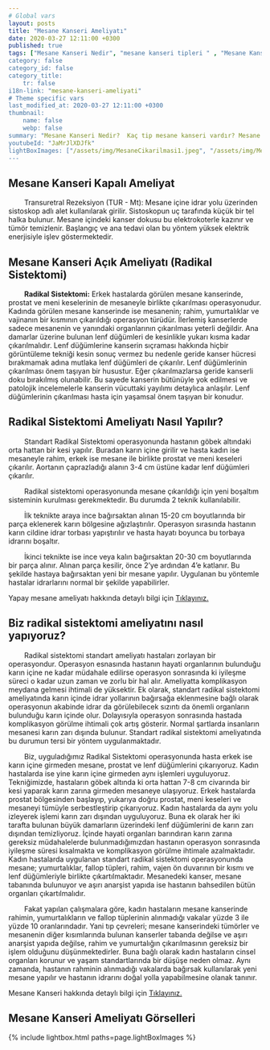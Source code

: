 ```yaml
---
# Global vars
layout: posts
title: "Mesane Kanseri Ameliyatı"
date: 2020-03-27 12:11:00 +0300
published: true
tags: ["Mesane Kanseri Nedir", "mesane kanseri tipleri " , "Mesane Kanseri neden olur" , "Mesane kanseri ve sigara", "Mesane Kanseri belirti", "Mesane kanseri teşhis", "Mesane kanseri evre", "Mesane kanseri tedavi", "Mesane kanseri ameliyatı", "Mesane kanseri kapalı ameliyatı" , "Mesane kanseri açık ameliyatı" , "Radikal sistektomi nedir", "Radikal sistektomi ameliyatı", "Radikal sistektomi", "Mesane Kanseri" , Bağırsaktan mesane yapılması", "Yapay mesane" , "Yapay mesane ameliyatı" , "Mesane kanseri radyoterapi" , "Mesane kanseri kemoterapi" , "Mesane kanseri ameliyatı komplikasyonları", " Mesane kanseri yan etkileri"]
category: false
category_id: false
category_title:
    tr: false
i18n-link: "mesane-kanseri-ameliyati"
# Theme specific vars
last_modified_at: 2020-03-27 12:11:00 +0300
thumbnail:
    name: false
    webp: false
summary: "Mesane Kanseri Nedir?  Kaç tip mesane kanseri vardır? Mesane kanseri ve sigara? Mesane Kanseri belirtileri? Mesane kanseri teşhisi? Mesane kanseri evreleri? Mesane kanseri tedavisi, Mesane kanseri ameliyatı, Radikal sistektomi nedir? Radikal sistektomi ameliyatı nasıl yapılır? Bağırsaktan mesane yapılması, Yapay mesane"
youtubeId: "JaMrJlXDJfk"
lightBoxImages: ["/assets/img/MesaneCikarilmasi1.jpeg", "/assets/img/MesaneCikarilmasi2.jpeg", "/assets/img/MesaneCikarilmasi3.jpeg"]
---
```


##	Mesane Kanseri Kapalı Ameliyat

&nbsp;&nbsp;&nbsp;&nbsp;&nbsp;&nbsp;&nbsp;&nbsp;Transuretral Rezeksiyon (TUR - Mt): Mesane içine idrar yolu üzerinden sistoskop adlı alet kullanılarak girilir. Sistoskopun uç tarafında küçük bir tel halka bulunur. Mesane içindeki kanser dokusu bu elektrokoterle kazınır ve tümör temizlenir. Başlangıç ve ana tedavi olan bu yöntem yüksek elektrik enerjisiyle işlev göstermektedir.

##	Mesane Kanseri Açık Ameliyatı (Radikal Sistektomi)

&nbsp;&nbsp;&nbsp;&nbsp;&nbsp;&nbsp;&nbsp;&nbsp;**Radikal Sistektomi:** Erkek hastalarda görülen mesane kanserinde, prostat ve meni keselerinin de mesaneyle birlikte çıkarılması operasyonudur. Kadında görülen mesane kanserinde ise mesanenin; rahim, yumurtalıklar ve vajinanın bir kısmının çıkarıldığı operasyon türüdür. İlerlemiş kanserlerde sadece mesanenin ve yanındaki organlarının çıkarılması yeterli değildir. Ana damarlar üzerine bulunan lenf düğümleri de kesinlikle yukarı kısma kadar çıkarılmalıdır. Lenf düğümlerine kanserin sıçraması hakkında hiçbir görüntüleme tekniği kesin sonuç vermez bu nedenle geride kanser hücresi bırakmamak adına mutlaka lenf düğümleri de çıkarılır. Lenf düğümlerinin çıkarılması önem taşıyan bir husustur. Eğer çıkarılmazlarsa geride kanserli doku bırakılmış olunabilir. Bu sayede kanserin bütünüyle yok edilmesi ve patolojik incelemelerle kanserin vücuttaki yayılımı detaylıca anlaşılır. Lenf düğümlerinin çıkarılması hasta için yaşamsal önem taşıyan bir konudur.

##	Radikal Sistektomi Ameliyatı Nasıl Yapılır?

&nbsp;&nbsp;&nbsp;&nbsp;&nbsp;&nbsp;&nbsp;&nbsp;Standart Radikal Sistektomi operasyonunda hastanın göbek altındaki orta hattan bir kesi yapılır. Buradan karın içine girilir ve hasta kadın ise mesaneyle rahim, erkek ise mesane ile birlikte prostat ve meni keseleri çıkarılır. Aortanın çaprazladığı alanın 3-4 cm üstüne kadar lenf düğümleri çıkarılır.

&nbsp;&nbsp;&nbsp;&nbsp;&nbsp;&nbsp;&nbsp;&nbsp;Radikal sistektomi operasyonunda mesane çıkarıldığı için yeni boşaltım sisteminin kurulması gerekmektedir. Bu durumda 2 teknik kullanılabilir.

&nbsp;&nbsp;&nbsp;&nbsp;&nbsp;&nbsp;&nbsp;&nbsp;İlk teknikte araya ince bağırsaktan alınan 15-20 cm boyutlarında bir parça eklenerek karın bölgesine ağızlaştırılır. Operasyon sırasında hastanın karın cildine idrar torbası yapıştırılır ve hasta hayatı boyunca bu torbaya idrarını boşaltır.

&nbsp;&nbsp;&nbsp;&nbsp;&nbsp;&nbsp;&nbsp;&nbsp;İkinci teknikte ise ince veya kalın bağırsaktan 20-30 cm boyutlarında bir parça alınır. Alınan parça kesilir, önce 2’ye ardından 4’e katlanır. Bu şekilde hastaya bağırsaktan yeni bir mesane yapılır. Uygulanan bu yöntemle hastalar idrarlarını normal bir şekilde yapabilirler.    

Yapay mesane ameliyatı hakkında detaylı bilgi için [Tıklayınız.](https://www.onoluroloji.com/bagirsaktan-mesane-yapimi-ameliyati)


## Biz radikal sistektomi ameliyatını nasıl yapıyoruz?

&nbsp;&nbsp;&nbsp;&nbsp;&nbsp;&nbsp;&nbsp;&nbsp;Radikal sistektomi standart ameliyatı hastaları zorlayan bir operasyondur. Operasyon esnasında hastanın hayati organlarının bulunduğu karın içine ne kadar müdahale edilirse operasyon sonrasında ki iyileşme süreci o kadar uzun zaman ve zorlu bir hal alır. Ameliyatta komplikasyon meydana gelmesi ihtimali de yüksektir. Ek olarak, standart radikal sistektomi ameliyatında karın içinde idrar yollarının bağırsağa eklenmesine bağlı olarak operasyonun akabinde idrar da görülebilecek sızıntı da önemli organların bulunduğu karın içinde olur. Dolayısıyla operasyon sonrasında hastada komplikasyon görülme ihtimali çok artış gösterir. Normal şartlarda insanların mesanesi karın zarı dışında bulunur. Standart radikal sistektomi ameliyatında bu durumun tersi bir yöntem uygulanmaktadır.

&nbsp;&nbsp;&nbsp;&nbsp;&nbsp;&nbsp;&nbsp;&nbsp;Biz, uyguladığımız Radikal Sistektomi operasyonunda hasta erkek ise karın içine girmeden mesane, prostat ve lenf düğümlerini çıkarıyoruz. Kadın hastalarda ise yine karın içine girmeden aynı işlemleri uyguluyoruz. Tekniğimizde, hastaların göbek altında ki orta hattan 7-8 cm civarında bir kesi yaparak karın zarına girmeden mesaneye ulaşıyoruz. Erkek hastalarda prostat bölgesinden başlayıp, yukarıya doğru prostat, meni keseleri ve mesaneyi tümüyle serbestleştirip çıkarıyoruz. Kadın hastalarda da aynı yolu izleyerek işlemi karın zarı dışından uyguluyoruz. Buna ek olarak her iki tarafta bulunan büyük damarların üzerindeki lenf düğümlerini de karın zarı dışından temizliyoruz. İçinde hayati organları barındıran karın zarına gereksiz müdahalelerde bulunmadığımızdan hastanın operasyon sonrasında iyileşme süresi kısalmakta ve komplikasyon görülme ihtimale azalmaktadır.
Kadın hastalarda uygulanan standart radikal sistektomi operasyonunda mesane; yumurtalıklar, fallop tüpleri, rahim, vajen ön duvarının bir kısmı ve lenf düğümleriyle birlikte çıkartılmaktadır. Mesanedeki kanser, mesane tabanında bulunuyor ve aşırı anarşist yapıda ise hastanın bahsedilen bütün organları çıkartılmalıdır.

&nbsp;&nbsp;&nbsp;&nbsp;&nbsp;&nbsp;&nbsp;&nbsp;Fakat yapılan çalışmalara göre, kadın hastaların mesane kanserinde rahimin, yumurtalıkların ve fallop tüplerinin alınmadığı vakalar yüzde 3 ile yüzde 10 oranlarındadır. Yani tıp çevreleri; mesane kanserindeki tümörler ve mesanenin diğer kısımlarında bulunan kanserler tabanda değilse ve aşırı anarşist yapıda değilse, rahim ve yumurtalığın çıkarılmasının gereksiz bir işlem olduğunu düşünmektedirler. Buna bağlı olarak kadın hastaların cinsel organları korunur ve yaşam standartlarında bir düşüşe neden olmaz. Aynı zamanda, hastanın rahminin alınmadığı vakalarda bağırsak kullanılarak yeni mesane yapılır ve hastanın idrarını doğal yolla yapabilmesine olanak tanınır.    

Mesane Kanseri hakkında detaylı bilgi için [Tıklayınız.](https://www.onoluroloji.com/mesane-kanseri)

## Mesane Kanseri Ameliyatı Görselleri

{% include lightbox.html paths=page.lightBoxImages %}
